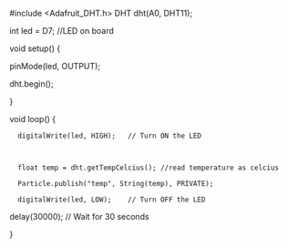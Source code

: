 
#include <Adafruit_DHT.h>
DHT dht(A0, DHT11);

int led = D7; //LED on board

void setup() {
    
    
  pinMode(led, OUTPUT);

  dht.begin();

}

void loop() {
    
      digitalWrite(led, HIGH);   // Turn ON the LED

 

      float temp = dht.getTempCelcius(); //read temperature as celcius       

      Particle.publish("temp", String(temp), PRIVATE);

      digitalWrite(led, LOW);    // Turn OFF the LED

  delay(30000);               // Wait for 30 seconds

}
